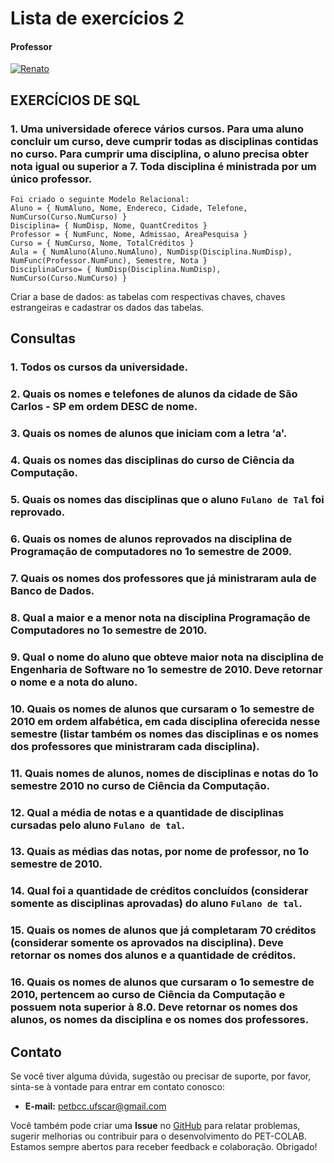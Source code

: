 # Lista de exercícios 2

#### Professor
[![Renato](https://img.shields.io/badge/Renato_Bueno-%2300599C.svg?style=for-the-badge&logo=GoogleScholar&logoColor=white)](https://site.dc.ufscar.br/docente/5cee7e5d48365a001679f750)

## EXERCÍCIOS DE SQL

### 1. Uma universidade oferece vários cursos. Para uma aluno concluir um curso, deve cumprir todas as disciplinas contidas no curso. Para cumprir uma disciplina, o aluno precisa obter nota igual ou superior a 7. Toda disciplina é ministrada por um único professor.
```
Foi criado o seguinte Modelo Relacional:
Aluno = { NumAluno, Nome, Endereco, Cidade, Telefone, NumCurso(Curso.NumCurso) }
Disciplina= { NumDisp, Nome, QuantCreditos }
Professor = { NumFunc, Nome, Admissao, AreaPesquisa }
Curso = { NumCurso, Nome, TotalCréditos }
Aula = { NumAluno(Aluno.NumAluno), NumDisp(Disciplina.NumDisp), NumFunc(Professor.NumFunc), Semestre, Nota }
DisciplinaCurso= { NumDisp(Disciplina.NumDisp), NumCurso(Curso.NumCurso) }
```

Criar a base de dados: as tabelas com respectivas chaves, chaves estrangeiras e cadastrar os dados das tabelas.

## Consultas

### 1. Todos os cursos da universidade.

### 2. Quais os nomes e telefones de alunos da cidade de São Carlos - SP em ordem DESC de nome.

### 3. Quais os nomes de alunos que iniciam com a letra ‘a'.

### 4. Quais os nomes das disciplinas do curso de Ciência da Computação.

### 5. Quais os nomes das disciplinas que o aluno `Fulano de Tal` foi reprovado.

### 6. Quais os nomes de alunos reprovados na disciplina de Programação de computadores no 1o semestre de 2009.

### 7. Quais os nomes dos professores que já ministraram aula de Banco de Dados.

### 8. Qual a maior e a menor nota na disciplina Programação de Computadores no 1o semestre de 2010.

### 9. Qual o nome do aluno que obteve maior nota na disciplina de Engenharia de Software no 1o semestre de 2010. Deve retornar o nome e a nota do aluno.

### 10. Quais os nomes de alunos que cursaram o 1o semestre de 2010 em ordem alfabética, em cada disciplina oferecida nesse semestre (listar também os nomes das disciplinas e os nomes dos professores que ministraram cada disciplina).

### 11. Quais nomes de alunos, nomes de disciplinas e notas do 1o semestre 2010 no curso de Ciência da Computação.

### 12. Qual a média de notas e a quantidade de disciplinas cursadas pelo aluno `Fulano de tal`.

### 13. Quais as médias das notas, por nome de professor, no 1o semestre de 2010.

### 14. Qual foi a quantidade de créditos concluídos (considerar somente as disciplinas aprovadas) do aluno `Fulano de tal`.

### 15. Quais os nomes de alunos que já completaram 70 créditos (considerar somente os aprovados na disciplina). Deve retornar os nomes dos alunos e a quantidade de créditos.

### 16. Quais os nomes de alunos que cursaram o 1o semestre de 2010, pertencem ao curso de Ciência da Computação e possuem nota superior à 8.0. Deve retornar os nomes dos alunos, os nomes da disciplina e os nomes dos professores.


## Contato

Se você tiver alguma dúvida, sugestão ou precisar de suporte, por favor, sinta-se à vontade para entrar em contato conosco:

- **E-mail:** petbcc.ufscar@gmail.com

Você também pode criar uma **Issue** no [GitHub](https://github.com/petbccufscar/pet-colab/issues) para relatar problemas, sugerir melhorias ou contribuir para o desenvolvimento do PET-COLAB. Estamos sempre abertos para receber feedback e colaboração. Obrigado!